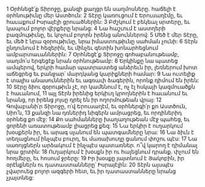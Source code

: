 1 Օրհնեցէ՛ք Տիրոջը, քանզի քաղցր են սաղմոսները.
հաճելի է օրհնութիւնը մեր Աստծուն:
2 Տէրը կառուցում է Երուսաղէմը, եւ հաւաքում Իսրայէլի ցրուածներին:
3 Բժշկում է բեկեալ սրտերը, եւ կապում բոլոր վէրքերը նրանց:
4 Նա հաշւում է աստղերի բազմութիւնը, եւ կոչում բոլորն իրենց անուններով:
5 Մեծ է մեր Տէրը, եւ մեծ է նրա զօրութիւնը,
նրա իմաստութիւնը սահման չունի:
6 Տէրն ընդունում է հեզերին, եւ մինչեւ գետին խոնարհեցնում ամբարտաւաններին:
7 Օրհնեցէ՛ք Տիրոջը գոհաբանութեամբ,
սաղմո՛ս երգեցէք նրան օրհնութեամբ:
8 Երկինքը նա պատեց ամպերով,
երկրի համար պատրաստեց անձրեւն իր,
լեռներում խոտ աճեցրեց եւ բանջար՝ մարդկանց կարիքների համար:
9 Նա ուտելիք է տալիս անասուններին եւ ագռաւի ձագերին,
որոնք դիմում են իրեն:
10 Տէրը ձիու զօրութիւն չէ, որ կամենում է,
ոչ էլ հսկայի կազմուածքն է հաւանում,
11 այլ Տէրն իրենից երկիւղ կրողներին է հաւանում
եւ նրանց, որ իրենց յոյսը դրել են իր ողորմութեան վրայ:
12 Գովաբանի՛ր Տիրոջը, ո՛վ Երուսաղէմ,
եւ օրհներգի՛ր քո Աստծուն, Սիո՛ն,
13 քանզի նա դռներիդ նիգերն ամրացրեց, եւ որդիներիդ օրհնեց քո մէջ:
14 Քո սահմանները խաղաղութեան մէջ պահեց, եւ ցորենի առատութեամբ լիացրեց քեզ:
15 Նա երկիր է ուղարկում խօսքերն իր, եւ արագ սլանում են պատգամները նրա:
16 Նա ձիւն է տեղացնում ինչպէս բուրդ, եւ մառախուղը ցանում փոշու պէս:
17 Նա սառոյցներն արձակում է ինչպէս պատառներ.
ո՞վ կարող է դիմանալ նրա ցրտին:
18 Ուղարկում է խօսքն իր ու հալեցնում դրանք. փչում են հողմերը, եւ հոսում ջրերը:
19 Իր խօսքը յայտնում է Յակոբին,
իր օրէնքներն ու դատաստանները՝ Իսրայէլին:
20 Տէրն այսպէս չվարուեց բոլոր ազգերի հետ, եւ իր դատաստանները նրանց չյայտնեց:
